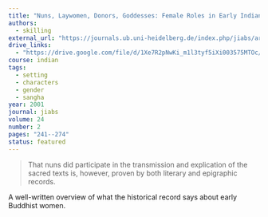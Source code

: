 ```yaml
---
title: "Nuns, Laywomen, Donors, Goddesses: Female Roles in Early Indian Buddhism"
authors:
  - skilling
external_url: "https://journals.ub.uni-heidelberg.de/index.php/jiabs/article/view/8921/2814"
drive_links:
  - "https://drive.google.com/file/d/1Xe7R2pNwKi_m1l3tyf5iXi003575MTOc/view?usp=drivesdk"
course: indian
tags:
  - setting
  - characters
  - gender
  - sangha
year: 2001
journal: jiabs
volume: 24
number: 2
pages: "241--274"
status: featured
---
```


> That nuns did participate in the transmission and explication of the sacred texts is, however, proven by both literary and epigraphic records.

A well-written overview of what the historical record says about early Buddhist women.

